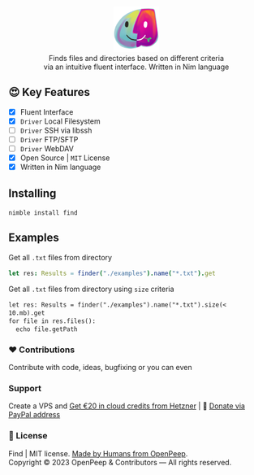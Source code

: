 <p align="center">
  <img src="https://github.com/openpeep/find/blob/main/.github/logo.png" width="90px"><br>
  Finds files and directories based on different criteria<br>via an intuitive fluent interface. Written in Nim language
</p>

## 😍 Key Features
- [x] Fluent Interface
- [x] `Driver` Local Filesystem
- [ ] `Driver` SSH via libssh
- [ ] `Driver` FTP/SFTP
- [ ] `Driver` WebDAV
- [x] Open Source | `MIT` License
- [x] Written in Nim language

## Installing
```
nimble install find
```

## Examples

Get all `.txt` files from directory
```nim
let res: Results = finder("./examples").name("*.txt").get
```

Get all `.txt` files from directory using `size` criteria
```
let res: Results = finder("./examples").name("*.txt").size(< 10.mb).get
for file in res.files():
  echo file.getPath
```


### ❤ Contributions
Contribute with code, ideas, bugfixing or you can even

### Support
Create a VPS and [Get €20 in cloud credits from Hetzner](https://hetzner.cloud/?ref=Hm0mYGM9NxZ4) | 🥰 [Donate via PayPal address](https://www.paypal.com/donate/?hosted_button_id=RJK3ZTDWPL55C)

### 🎩 License
Find | MIT license. [Made by Humans from OpenPeep](https://github.com/openpeep).<br>
Copyright &copy; 2023 OpenPeep & Contributors &mdash; All rights reserved.